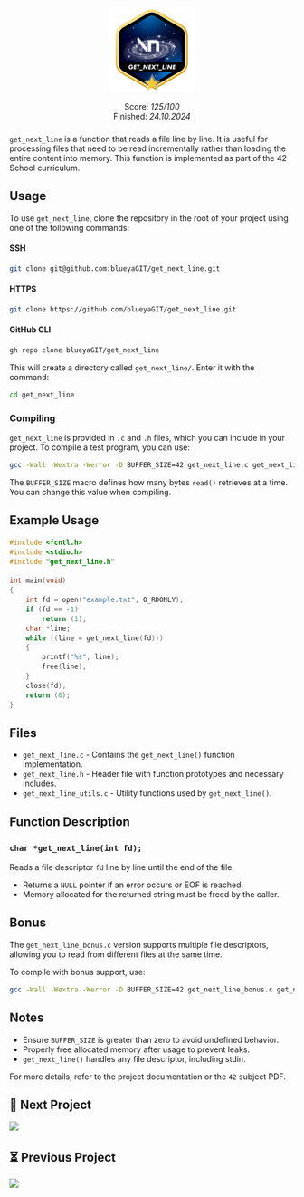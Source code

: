 <p align="center">
  <img src="https://github.com/blueyaGIT/blueyaGIT/blob/master/42_badges/get_next_linem.png?raw=true" alt="get_next_line"/>
</p>

<p align="center">
  Score: <i>125/100</i><br>
  Finished: <i>24.10.2024</i><br>
</p>

###

`get_next_line` is a function that reads a file line by line. It is useful for processing files that need to be read incrementally rather than loading the entire content into memory. This function is implemented as part of the 42 School curriculum.

## Usage

To use `get_next_line`, clone the repository in the root of your project using one of the following commands:

#### SSH
```bash
git clone git@github.com:blueyaGIT/get_next_line.git
```
#### HTTPS
```bash
git clone https://github.com/blueyaGIT/get_next_line.git
```
#### GitHub CLI
```bash
gh repo clone blueyaGIT/get_next_line
```
This will create a directory called `get_next_line/`. Enter it with the command:

```bash
cd get_next_line
```

### Compiling

`get_next_line` is provided in `.c` and `.h` files, which you can include in your project. To compile a test program, you can use:

```bash
gcc -Wall -Wextra -Werror -D BUFFER_SIZE=42 get_next_line.c get_next_line_utils.c main.c -o gnl
```

The `BUFFER_SIZE` macro defines how many bytes `read()` retrieves at a time. You can change this value when compiling.

## Example Usage

```c
#include <fcntl.h>
#include <stdio.h>
#include "get_next_line.h"

int main(void)
{
    int fd = open("example.txt", O_RDONLY);
    if (fd == -1)
        return (1);
    char *line;
    while ((line = get_next_line(fd)))
    {
        printf("%s", line);
        free(line);
    }
    close(fd);
    return (0);
}
```

## Files

- `get_next_line.c` - Contains the `get_next_line()` function implementation.
- `get_next_line.h` - Header file with function prototypes and necessary includes.
- `get_next_line_utils.c` - Utility functions used by `get_next_line()`.

## Function Description

### `char *get_next_line(int fd);`
Reads a file descriptor `fd` line by line until the end of the file.

- Returns a `NULL` pointer if an error occurs or EOF is reached.
- Memory allocated for the returned string must be freed by the caller.

## Bonus

The `get_next_line_bonus.c` version supports multiple file descriptors, allowing you to read from different files at the same time.

To compile with bonus support, use:
```bash
gcc -Wall -Wextra -Werror -D BUFFER_SIZE=42 get_next_line_bonus.c get_next_line_utils_bonus.c main.c -o gnl_bonus
```

## Notes

- Ensure `BUFFER_SIZE` is greater than zero to avoid undefined behavior.
- Properly free allocated memory after usage to prevent leaks.
- `get_next_line()` handles any file descriptor, including stdin.

For more details, refer to the project documentation or the `42` subject PDF.

## 🚀 Next Project

<a href="https://github.com/blueyaGIT/minitalk"><img src="https://readme-typing-svg.demolab.com?font=Fira+Code&pause=1000&color=BF94E4&width=435&lines=minitalk"></a>

## ⏳ Previous Project

<a href="https://github.com/blueyaGIT/printf"><img src="https://readme-typing-svg.demolab.com?font=Fira+Code&pause=1000&color=BF94E4&width=435&lines=ft_printf"></a>